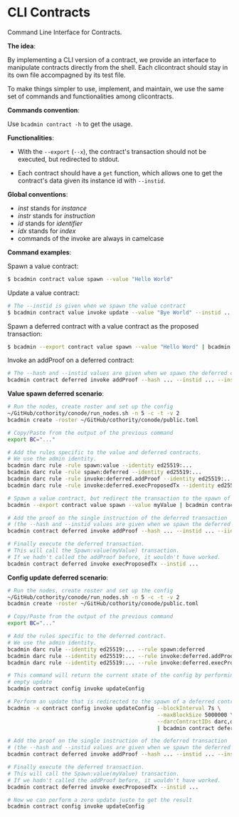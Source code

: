 # CLI Contracts

Command Line Interface for Contracts.

**The idea**:

By implementing a CLI version of a contract, we provide an interface to
manipulate contracts directly from the shell. Each clicontract should stay in
its own file accompagned by its test file.

To make things simpler to use, implement, and maintain, we use the same set of
commands and functionalities among clicontracts.

**Commands convention**:

Use `bcadmin contract -h` to get the usage.

**Functionalities**:

* With the `--export` (`--x`), the contract's transaction should not be executed, but
redirected to stdout.

* Each contract should have a `get` function, which allows one to get the
contract's data given its instance id with `--instid`.

**Global conventions**:

* *inst* stands for *instance*
* *instr* stands for *instruction*
* *id* stands for *identifier*
* *idx* stands for *index*
* commands of the invoke are always in camelcase

**Command examples**:

Spawn a value contract:

```bash
$ bcadmin contract value spawn --value "Hello World"
```

Update a value contract:

```bash
# The --instid is given when we spawn the value contract
$ bcadmin contract value invoke update --value "Bye World" --instid ...
```

Spawn a deferred contract with a value contract as the proposed transaction:

```bash
$ bcadmin --export contract value spawn --value "Hello Word" | bcadmin contract deferred spawn
```

Invoke an addProof on a deferred contract:

```bash
# The --hash and --instid values are given when we spawn the deferred contract
bcadmin contract deferred invoke addProof --hash ... --instid ... --instrIdx 0
```

**Value spawn deferred scenario**:

```bash
# Run the nodes, create roster and set up the config
~/GitHub/cothority/conode/run_nodes.sh -n 5 -c -t -v 2
bcadmin create -roster ~/GitHub/cothority/conode/public.toml

# Copy/Paste from the output of the previous command
export BC="..."

# Add the rules specific to the value and deferred contracts.
# We use the admin identity.
bcadmin darc rule -rule spawn:value --identity ed25519:...
bcadmin darc rule -rule spawn:deferred --identity ed25519:...
bcadmin darc rule -rule invoke:deferred.addProof --identity ed25519:...
bcadmin darc rule -rule invoke:deferred.execProposedTx --identity ed25519:...

# Spawn a value contract, but redirect the transaction to the spawn of a deferred contract
bcadmin --export contract value spawn --value myValue | bcadmin contract deferred spawn

# Add the proof on the single instruction of the deferred transaction
# (the --hash and --instid values are given when we spawn the deferred contract)
bcadmin contract deferred invoke addProof --hash ... --instid ... --iid 0

# Finally execute the deferred transaction.
# This will call the Spawn:value(myValue) transaction.
# If we hadn't called the addProof before, it wouldn't have worked.
bcadmin contract deferred invoke execProposedTx --instid ...
```

**Config update deferred scenario**:

```bash
# Run the nodes, create roster and set up the config
~/GitHub/cothority/conode/run_nodes.sh -n 5 -c -t -v 2
bcadmin create -roster ~/GitHub/cothority/conode/public.toml

# Copy/Paste from the output of the previous command
export BC="..."

# Add the rules specific to the deferred contract.
# We use the admin identity.
bcadmin darc rule --identity ed25519:... --rule spawn:deferred
bcadmin darc rule --identity ed25519:... --rule invoke:deferred.addProof
bcadmin darc rule --identity ed25519:... --rule invoke:deferred.execProposedTx

# This command will return the current state of the config by performing an
# empty update
bcadmin contract config invoke updateConfig

# Perform an update that is redirected to the spawn of a deferred contract
bcadmin -x contract config invoke updateConfig --blockInterval 7s \
                                               --maxBlockSize 5000000 \
                                               --darcContractIDs darc,darc2 \
                                               | bcadmin contract deferred spawn

# Add the proof on the single instruction of the deferred transaction
# (the --hash and --instid values are given when we spawn the deferred contract)
bcadmin contract deferred invoke addProof --hash ... --instid ... --instrIdx 0

# Finally execute the deferred transaction.
# This will call the Spawn:value(myValue) transaction.
# If we hadn't called the addProof before, it wouldn't have worked.
bcadmin contract deferred invoke execProposedTx --instid ...

# Now we can perform a zero update juste to get the result
bcadmin contract config invoke updateConfig
```
